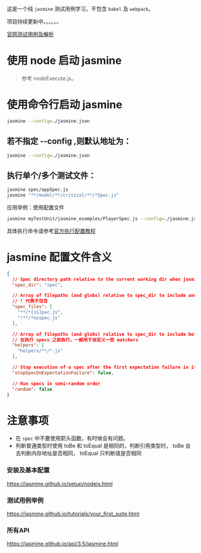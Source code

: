 这是一个纯 `jasmine` 测试用例学习，不包含 `babel` 及 `webpack`。

项目持续更新中。。。。。。

[官网测试用例及解析](./myTestUnit/jasmine_examples/firstSuiteSpecs.js)

# 使用 node 启动 jasmine
> 参考 nodeExecute.js。

# 使用命令行启动 jasmine

```bash
jasmine --config=./jasmine.json
```
## 若不指定 --config ,则默认地址为：
```bash
jasmine --config=./jasmine.json
```

## 执行单个/多个测试文件：
```bash
jasmine spec/appSpec.js
jasmine "**/model/**/critical/**/*Spec.js"
```
应用举例：使用配置文件
```bash
jasmine myTestUnit/jasmine_examples/PlayerSpec.js --config=./jasmine.json
```

具体执行命令请参考[官方执行配置教程](https://jasmine.github.io/setup/nodejs.html)

# jasmine 配置文件含义
```json
{
  // Spec directory path relative to the current working dir when jasmine is executed.
  "spec_dir": "spec",

  // Array of filepaths (and globs) relative to spec_dir to include and exclude
  // ! 代表不包含
  "spec_files": [
    "**/*[sS]pec.js",
    "!**/*nospec.js"
  ],

  // Array of filepaths (and globs) relative to spec_dir to include before jasmine specs
  // 在执行 specs 之前执行，一般用于自定义一些 matchers
  "helpers": [
    "helpers/**/*.js"
  ],

  // Stop execution of a spec after the first expectation failure in it
  "stopSpecOnExpectationFailure": false,

  // Run specs in semi-random order
  "random": false
}
```

# 注意事项
- 在 `spec` 中不要使用箭头函数，有时候会有问题。
- 判断普通类型时使用 toBe 和 toEqual 是相同的，判断引用类型时， toBe 会去判断内存地址是否相同， toEqual 只判断值是否相同




### 安装及基本配置
https://jasmine.github.io/setup/nodejs.html


### 测试用例举例
https://jasmine.github.io/tutorials/your_first_suite.html


### 所有API
https://jasmine.github.io/api/3.5/jasmine.html
